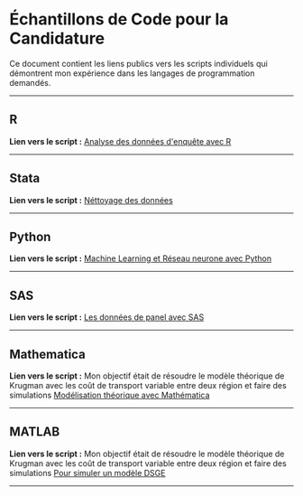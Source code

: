 # Échantillons de Code pour la Candidature

Ce document contient les liens publics vers les scripts individuels qui démontrent mon expérience dans les langages de programmation demandés.

---

## **R**

**Lien vers le script :**
[Analyse des données d'enquête avec R](https://github.com/Boubacar5400/Stage_labo_tree_uppa/blob/main/analyse_stage.R)

---
## **Stata**

**Lien vers le script :**
[Néttoyage des données](https://github.com/Boubacar5400/All-languages/blob/main/capital%20cost%20by%20parcel.do)

---
## **Python**


**Lien vers le script :**
[Machine Learning et Réseau neurone avec Python ](https://github.com/Boubacar5400/Mon_projet_ML/blob/main/Mon_projet_Final.ipynb)

---
## **SAS**


**Lien vers le script :**
[Les données de panel avec SAS](https://github.com/Boubacar5400/All-languages/blob/main/prog.sas)

---

## **Mathematica** 

**Lien vers le script :** Mon objectif était de résoudre le modèle théorique de Krugman avec les coût de transport  variable entre deux région et faire des simulations 
[Modélisation théorique avec Mathématica](https://github.com/Boubacar5400/Stata-Gravity-model/blob/main/Mon_Notebook_Mathematica.nb)


---

## **MATLAB** 

**Lien vers le script :** Mon objectif était de résoudre le modèle théorique de Krugman avec les coût de transport  variable entre deux région et faire des simulations 
[Pour simuler un modèle DSGE](https://github.com/Boubacar5400/MATLAB-Program/blob/main/dsge.mod)

---
